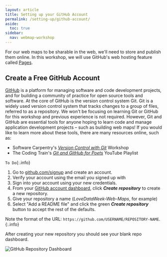 ```yaml
---
layout: article
title: Setting up your GitHub Account
permalink: /setting-up/github-account/
aside:
  toc: true
sidebar:
  nav: webmap-workshop
---
```


For our web maps to be sharable in the web, we'll need to store and publish them online. In this workshop, we will use GitHub's web hosting feature called [Pages](https://pages.github.com/).

## Create a Free GitHub Account

[GitHub](https://github.com/) is a platform for managing software and code development projects, and for building a community of practice for open source tools and software. At the core of GitHub is the version control system Git. Git is a widely used version control system that tracks changes to a group of files, referred to as a repository. We won't be focusing on learning Git or GitHub for this workshop and previous experience is not required. However, Git and GitHub are essential tools for anyone hoping to learn code and manage application development projects – such as building web maps! If you would like to learn more about these tools, there are many resources online, such as:

- Software Carpentry's [_Version Control with Git_](https://swcarpentry.github.io/git-novice/) Workshop
- The Coding Train's [_Git and GitHub for Poets_](https://www.youtube.com/playlist?list=PLRqwX-V7Uu6ZF9C0YMKuns9sLDzK6zoiV) YouTube Playlist

`To Do`{:.info}

1. Go to [github.com/signup](https://github.com/signup) and create an account.
2. Verify your account using the email you signed up with
3. Sign into your account using your new credentials.
4. From your [GitHub account dashboard](https://github.com/dashboard), click **_Create repository_** to create a new repository.
5. Give your repository a name (_LoveDataWeek-Web-Maps_, for example)
6. Select "Add a README file" and click the green **_Create repository_** button to accept the rest of the defaults.

Note the format of the URL: `https://github.com/USERNAME/REPOSITORY-NAME`.  
{:.info}

After creating your new repository you should see your blank repo dashboard.

![GitHub Repository Dashboard](../../assets/images/github-repo-dashboard.png "Github Repository Dashboard")
